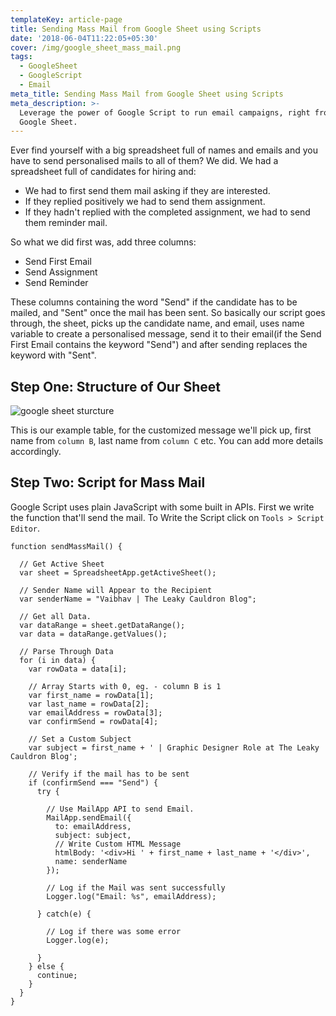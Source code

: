 ```yaml
---
templateKey: article-page
title: Sending Mass Mail from Google Sheet using Scripts
date: '2018-06-04T11:22:05+05:30'
cover: /img/google_sheet_mass_mail.png
tags:
  - GoogleSheet
  - GoogleScript
  - Email
meta_title: Sending Mass Mail from Google Sheet using Scripts
meta_description: >-
  Leverage the power of Google Script to run email campaigns, right from your
  Google Sheet.
---
```

Ever find yourself with a big spreadsheet full of names and emails and you have to send personalised mails to all of them? We did. We had a spreadsheet full of candidates for hiring and: 

* We had to first send them mail asking if they are interested.
* If they replied positively we had to send them assignment.
* If they hadn't replied with the completed assignment, we had to send them reminder mail.

So what we did first was, add three columns:

* Send First Email
* Send Assignment
* Send Reminder

These columns containing the word "Send" if the candidate has to be mailed, and "Sent" once the mail has been sent. So basically our script goes through, the sheet, picks up the candidate name, and email, uses name variable to create a personalised message, send it to their email(if the Send First Email contains the keyword "Send") and after sending replaces the keyword with "Sent".

## Step One: Structure of Our Sheet

![google sheet sturcture](/img/sheet_structure.png)

This is our example table, for the customized message we'll pick up, first name from `column B`, last name from `column C` etc. You can add more details accordingly.

## Step Two: Script for Mass Mail

Google Script uses plain JavaScript with some built in APIs. First we write the function that'll send the mail. To Write the Script click on `Tools > Script Editor`.
```
function sendMassMail() {

  // Get Active Sheet
  var sheet = SpreadsheetApp.getActiveSheet(); 

  // Sender Name will Appear to the Recipient
  var senderName = "Vaibhav | The Leaky Cauldron Blog";

  // Get all Data.
  var dataRange = sheet.getDataRange(); 
  var data = dataRange.getValues(); 

  // Parse Through Data
  for (i in data) { 
    var rowData = data[i]; 

    // Array Starts with 0, eg. - column B is 1
    var first_name = rowData[1]; 
    var last_name = rowData[2];
    var emailAddress = rowData[3]; 
    var confirmSend = rowData[4]; 

    // Set a Custom Subject
    var subject = first_name + ' | Graphic Designer Role at The Leaky Cauldron Blog';

    // Verify if the mail has to be sent
    if (confirmSend === "Send") { 
      try { 

        // Use MailApp API to send Email.
        MailApp.sendEmail({ 
          to: emailAddress, 
          subject: subject, 
          // Write Custom HTML Message
          htmlBody: '<div>Hi ' + first_name + last_name + '</div>', 
          name: senderName 
        }); 

        // Log if the Mail was sent successfully
        Logger.log("Email: %s", emailAddress); 

      } catch(e) { 

        // Log if there was some error
        Logger.log(e); 

      } 
    } else { 
      continue; 
    } 
  }
}
```
